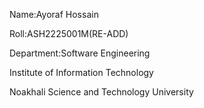 Name:Ayoraf Hossain

Roll:ASH2225001M(RE-ADD)

Department:Software Engineering

Institute of Information Technology

Noakhali Science and Technology University

